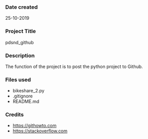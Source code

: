### Date created
25-10-2019

### Project Title
pdsnd_github

### Description
The function of the project is to post the python project to Github.
### Files used
- bikeshare_2.py
- .gitignore
- README.md

### Credits
- https://githowto.com
- https://stackoverflow.com
